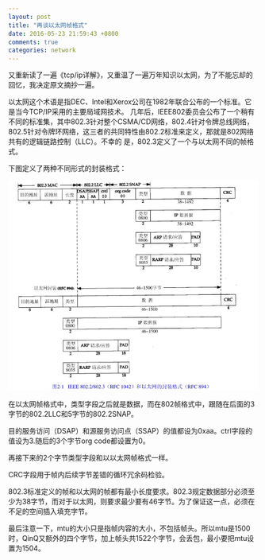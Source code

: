 ```yaml
---
layout: post
title: "再谈以太网帧格式"
date: 2016-05-23 21:59:43 +0800
comments: true
categories: network
---
```


又重新读了一遍《tcp/ip详解》，又重温了一遍万年知识以太网，为了不能忘却的回忆，我决定原文摘抄一遍。

以太网这个术语是指DEC、Intel和Xerox公司在1982年联合公布的一个标准。它是当今TCP/IP采用的主要局域网技术。
几年后，IEEE802委员会公布了一个稍有不同的标准集，其中802.3针对整个CSMA/CD网络，802.4针对令牌总线网络，
802.5针对令牌环网络，这三者的共同特性由802.2标准来定义，那就是802网络共有的逻辑链路控制（LLC）。不幸的
是，802.3定义了一个与以太网不同的帧格式。

下图定义了两种不同形式的封装格式：

![802.3](https://raw.githubusercontent.com/brain-zhang/brain-zhang.github.io/source/images/802_3.jpg)

在以太网帧格式中，类型字段之后就是数据，而在802帧格式中，跟随在后面的3字节的802.2LLC和5字节的802.2SNAP。

目的服务访问（DSAP）和源服务访问点（SSAP）的值都设为0xaa。ctrl字段的值设为3.随后的3个字节org code都设置为0。

再接下来的2个字节类型字段和以以太网帧格式一样。

CRC字段用于帧内后续字节差错的循环冗余码检验。

802.3标准定义的帧和以太网的帧都有最小长度要求。802.3规定数据部分必须至少为38字节，而对于以太网，则要求最少要有46字节。为了保证这一点，必须在不足的空间插入填充字节。


最后注意一下，mtu的大小只是指帧内容的大小，不包括帧头。所以mtu是1500时，QinQ又额外的四个字节，加上帧头共1522个字节，会丢包，最小要把mtu设置为1504。
